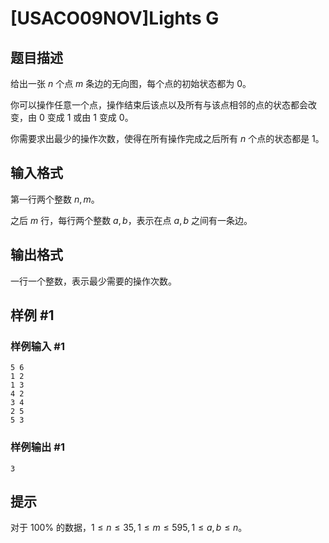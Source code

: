 # [USACO09NOV]Lights G

## 题目描述

给出一张 $n$ 个点 $m$ 条边的无向图，每个点的初始状态都为 $0$。  

你可以操作任意一个点，操作结束后该点以及所有与该点相邻的点的状态都会改变，由 $0$ 变成 $1$ 或由 $1$ 变成 $0$。  

你需要求出最少的操作次数，使得在所有操作完成之后所有 $n$ 个点的状态都是 $1$。

## 输入格式

第一行两个整数 $n, m$。

之后 $m$ 行，每行两个整数 $a, b$，表示在点 $a, b$ 之间有一条边。

## 输出格式

一行一个整数，表示最少需要的操作次数。

## 样例 #1

### 样例输入 #1
```
5 6 
1 2 
1 3 
4 2 
3 4 
2 5 
5 3
```

### 样例输出 #1

```
3
```

## 提示

对于 $100\%$ 的数据，$1\le n\le35,1\le m\le595, 1\le a,b\le n$。
